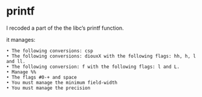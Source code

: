 # printf
I recoded a part of the the libc’s printf function.

it manages:
```
• The following conversions: csp
• The following conversions: diouxX with the following flags: hh, h, l and ll.
• The following conversion: f with the following flags: l and L.
• Manage %%
• The flags #0-+ and space
• You must manage the minimum field-width
• You must manage the precision
```
